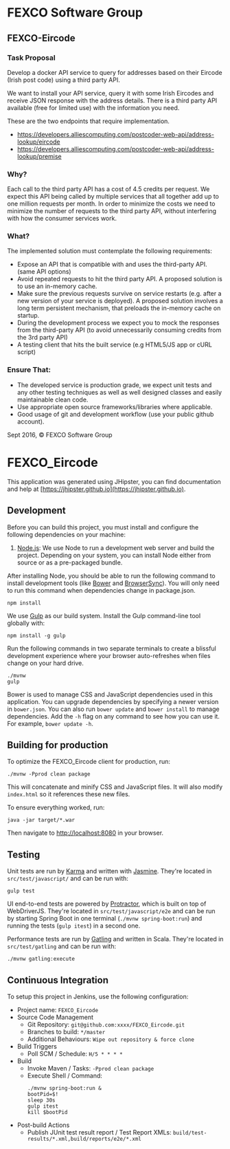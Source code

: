 # FEXCO Software Group

## FEXCO-Eircode

### Task Proposal

Develop a docker API service to query for addresses based on their Eircode (Irish post code) using a third party API.

We want to install your API service, query it with some Irish Eircodes and receive JSON response with the address details.
There is a third party API available (free for limited use) with the information you need.

These are the two endpoints that require implementation.
- https://developers.alliescomputing.com/postcoder-web-api/address-lookup/eircode
- https://developers.alliescomputing.com/postcoder-web-api/address-lookup/premise

### Why?

Each call to the third party API has a cost of 4.5 credits per request. We expect this API being called by multiple services that all together add up to one million requests per month.
In order to minimize the costs we need to minimize the number of requests to the third party API, without interfering with how the consumer services work.

### What?

The implemented solution must contemplate the following requirements:
- Expose an API that is compatible with and uses the third-party API. (same API options)
- Avoid repeated requests to hit the third party API. A proposed solution is to use an in-memory cache.
- Make sure the previous requests survive on service restarts (e.g. after a new version of your service is deployed). A proposed solution involves a long term persistent mechanism, that preloads the in-memory cache on startup.
- During the development process we expect you to mock the responses from the third-party API (to avoid unnecessarily consuming credits from the 3rd party API)
- A testing client that hits the built service (e.g HTML5/JS app or cURL script)

### Ensure That:
- The developed service is production grade, we expect unit tests and any other testing techniques as well as well designed classes and easily maintainable clean code.
- Use appropriate open source frameworks/libraries where applicable.
- Good usage of git and development workflow (use your public github account).

Sept 2016, © FEXCO Software Group

# FEXCO_Eircode

This application was generated using JHipster, you can find documentation and help at [https://jhipster.github.io](https://jhipster.github.io).

## Development

Before you can build this project, you must install and configure the following dependencies on your machine:

1. [Node.js][]: We use Node to run a development web server and build the project.
   Depending on your system, you can install Node either from source or as a pre-packaged bundle.

After installing Node, you should be able to run the following command to install development tools (like
[Bower][] and [BrowserSync][]). You will only need to run this command when dependencies change in package.json.

    npm install

We use [Gulp][] as our build system. Install the Gulp command-line tool globally with:

    npm install -g gulp

Run the following commands in two separate terminals to create a blissful development experience where your browser
auto-refreshes when files change on your hard drive.

    ./mvnw
    gulp

Bower is used to manage CSS and JavaScript dependencies used in this application. You can upgrade dependencies by
specifying a newer version in `bower.json`. You can also run `bower update` and `bower install` to manage dependencies.
Add the `-h` flag on any command to see how you can use it. For example, `bower update -h`.


## Building for production

To optimize the FEXCO_Eircode client for production, run:

    ./mvnw -Pprod clean package

This will concatenate and minify CSS and JavaScript files. It will also modify `index.html` so it references
these new files.

To ensure everything worked, run:

    java -jar target/*.war

Then navigate to [http://localhost:8080](http://localhost:8080) in your browser.

## Testing

Unit tests are run by [Karma][] and written with [Jasmine][]. They're located in `src/test/javascript/` and can be run with:

    gulp test

UI end-to-end tests are powered by [Protractor][], which is built on top of WebDriverJS. They're located in `src/test/javascript/e2e`
and can be run by starting Spring Boot in one terminal (`./mvnw spring-boot:run`) and running the tests (`gulp itest`) in a second one.

Performance tests are run by [Gatling]() and written in Scala. They're located in `src/test/gatling` and can be run with:

    ./mvnw gatling:execute

    
## Continuous Integration

To setup this project in Jenkins, use the following configuration:

* Project name: `FEXCO_Eircode`
* Source Code Management
    * Git Repository: `git@github.com:xxxx/FEXCO_Eircode.git`
    * Branches to build: `*/master`
    * Additional Behaviours: `Wipe out repository & force clone`
* Build Triggers
    * Poll SCM / Schedule: `H/5 * * * *`
* Build
    * Invoke Maven / Tasks: `-Pprod clean package`
    * Execute Shell / Command:
        ````
        ./mvnw spring-boot:run &
        bootPid=$!
        sleep 30s
        gulp itest
        kill $bootPid
        ````
* Post-build Actions
    * Publish JUnit test result report / Test Report XMLs: `build/test-results/*.xml,build/reports/e2e/*.xml`

[JHipster]: https://jhipster.github.io/
[Gatling]: http://gatling.io/
[Node.js]: https://nodejs.org/
[Bower]: http://bower.io/
[Gulp]: http://gulpjs.com/
[BrowserSync]: http://www.browsersync.io/
[Karma]: http://karma-runner.github.io/
[Jasmine]: http://jasmine.github.io/2.0/introduction.html
[Protractor]: https://angular.github.io/protractor/
